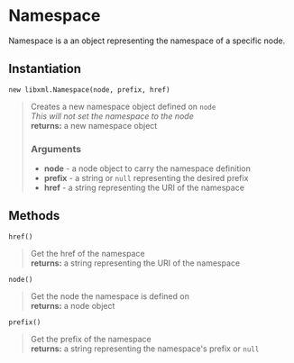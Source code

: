 Namespace
=========

Namespace is a an object representing the namespace of a specific node.


Instantiation
-------------

`new libxml.Namespace(node, prefix, href)`
> Creates a new namespace object defined on `node`  
> _This will not set the namespace to the node_  
> **returns:** a new namespace object
> ### Arguments  
> * **node** - a node object to carry the namespace definition  
> * **prefix** - a string or `null` representing the desired prefix  
> * **href** - a string representing the URI of the namespace  


Methods
-------

`href()`
> Get the href of the namespace  
> **returns:** a string representing the URI of the namespace

`node()`
> Get the node the namespace is defined on  
> **returns:** a node object

`prefix()`
> Get the prefix of the namespace  
> **returns:** a string representing the namespace's prefix or `null`
